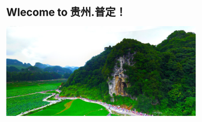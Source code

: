 # Wlecome to 贵州.普定！

![jiada](https://github.com/97classmate/Classmate/blob/master/Example/img/%E6%88%9B%E6%89%93.png)